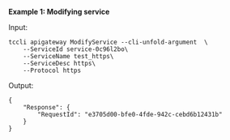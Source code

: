 **Example 1: Modifying service**



Input: 

```
tccli apigateway ModifyService --cli-unfold-argument  \
    --ServiceId service-0c96l2bo\
    --ServiceName test_https\
    --ServiceDesc https\
    --Protocol https
```

Output: 
```
{
    "Response": {
        "RequestId": "e3705d00-bfe0-4fde-942c-cebd6b12431b"
    }
}
```

